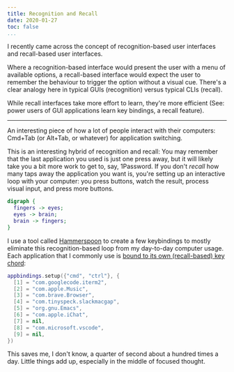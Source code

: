 ```yaml
---
title: Recognition and Recall
date: 2020-01-27
toc: false
...
```


I recently came across the concept of recognition-based user interfaces and recall-based user
interfaces.

Where a recognition-based interface would present the user with a menu of available options, a
recall-based interface would expect the user to remember the behaviour to trigger the option without
a visual cue. There's a clear analogy here in typical GUIs (recognition) versus typical CLIs
(recall).

While recall interfaces take more effort to learn, they're more efficient (See: power users of GUI
applications learn key bindings, a recall feature).

---

An interesting piece of how a lot of people interact with their computers: Cmd+Tab (or Alt+Tab, or
whatever) for application switching.

This is an interesting hybrid of recognition and recall: You may remember that the last application
you used is just one press away, but it will likely take you a bit more work to get to, say,
1Password. If you don't *recall* how many taps away the application you want is, you're setting up
an interactive loop with your computer: you press buttons, watch the result, process visual input,
and press more buttons.

```dot
digraph {
  fingers -> eyes;
  eyes -> brain;
  brain -> fingers;
}
```

I use a tool called [Hammerspoon](https://www.hammerspoon.org/) to create a few keybindings to
mostly eliminate this recognition-based loop from my day-to-day computer usage. Each application
that I commonly use is [bound to its own (recall-based) key
chord](https://github.com/burke/b/blob/4e688f4a317bf88afb737af995340f9c8145a233/etc/hammerspoon/init.lua#L37-L47):

```lua
appbindings.setup({"cmd", "ctrl"}, {
  [1] = "com.googlecode.iterm2",
  [2] = "com.apple.Music",
  [3] = "com.brave.Browser",
  [4] = "com.tinyspeck.slackmacgap",
  [5] = "org.gnu.Emacs",
  [6] = "com.apple.iChat",
  [7] = nil,
  [8] = "com.microsoft.vscode",
  [9] = nil,
})
```

This saves me, I don't know, a quarter of second about a hundred times a day. Little things add up,
especially in the middle of focused thought.
